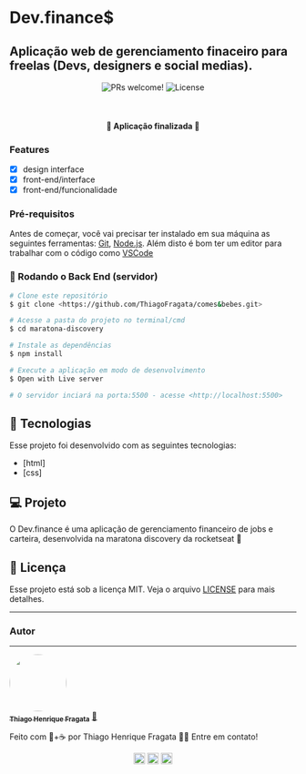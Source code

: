 # Dev.finance$

## Aplicação web de gerenciamento finaceiro para freelas (Devs, designers e social medias).

<p align="center">
 <img src="https://img.shields.io/static/v1?label=PRs&message=welcome&color=15C3D6&labelColor=000000" alt="PRs welcome!" />

  <img alt="License" src="https://img.shields.io/static/v1?label=license&message=MIT&color=15C3D6&labelColor=000000">
</p>

<br>
<!-- banner
<p align="center">
  <img alt="Happy" src="public/images/happy.png" width="100%">
</p> -->

<h4 align="center"> 
 🚧 Aplicação finalizada 🚧
</h4>

### Features

- [x] design interface
- [x] front-end/interface
- [x] front-end/funcionalidade

### Pré-requisitos

Antes de começar, você vai precisar ter instalado em sua máquina as seguintes ferramentas:
[Git](https://git-scm.com), [Node.js](https://nodejs.org/en/).
Além disto é bom ter um editor para trabalhar com o código como [VSCode](https://code.visualstudio.com/)

### 🎲 Rodando o Back End (servidor)

```bash
# Clone este repositório
$ git clone <https://github.com/ThiagoFragata/comes&bebes.git>

# Acesse a pasta do projeto no terminal/cmd
$ cd maratona-discovery

# Instale as dependências
$ npm install

# Execute a aplicação em modo de desenvolvimento
$ Open with Live server

# O servidor inciará na porta:5500 - acesse <http://localhost:5500>
```

## 🚀 Tecnologias

Esse projeto foi desenvolvido com as seguintes tecnologias:

- [html]
- [css]

<!-- - [Node.js](https://nodejs.org/en/)
- [Express](https://expressjs.com/pt-br/)
- [SQLite](https://www.sqlite.org/index.html)
- [Handlebars](https://handlebarsjs.com/) -->

## 💻 Projeto

O Dev.finance é uma aplicação de gerenciamento financeiro de jobs e carteira, desenvolvida na maratona discovery da rocketseat 💜

<!-- ## 🔖 Layout

Você pode visualizar o layout do projeto através [desse link](https://www.figma.com/file/uGhU5twV20Wm4F8rmSZHKu/Comes-and-Bebes?node-id=0%3A1). Lembrando que você precisa ter uma conta no [Figma](http://figma.com/) para acessá-lo. -->

## :memo: Licença

Esse projeto está sob a licença MIT. Veja o arquivo [LICENSE](LICENSE.md) para mais detalhes.

---

### Autor

---

<a href="https://github.com/ThiagoFragata.png">
 <img style="border-radius: 50%;" src="https://github.com/ThiagoFragata.png" width="100px;" alt=""/>
 <br />
 <sub><b>Thiago Henrique Fragata</b></sub></a> <a href="https://app.rocketseat.com.br/me/thiago-fragata-6969" title="Thiago Henrique Fragata">🚀</a>

Feito com 🧡+☕ por Thiago Henrique Fragata 👋🏽 Entre em contato!

<p align="center">
<a href="https://www.linkedin.com/in/thiago-henrique-fragata-2603b5207/" target="blank"><img align="center" src="https://cdn.jsdelivr.net/npm/simple-icons@3.0.1/icons/linkedin.svg" alt="thiagofragata" height="20" width="20" /></a>
<a href="https://www.facebook.com/tfragata" target="blank"><img align="center" src="https://cdn.jsdelivr.net/npm/simple-icons@3.0.1/icons/facebook.svg" alt="thiagofragata" height="20" width="20" /></a>
<a href="https://www.instagram.com/_thiagofragata/" target="blank"><img align="center" src="https://cdn.jsdelivr.net/npm/simple-icons@3.0.1/icons/instagram.svg" alt="thiagofragata" height="20" width="20" /></a>
</p>
